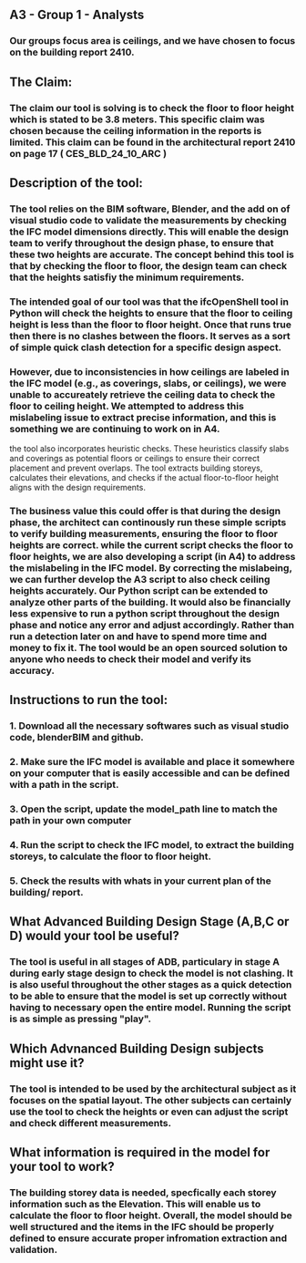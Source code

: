 ## A3 - Group 1 - Analysts
### Our groups focus area is ceilings, and we have chosen to focus on the building report 2410. 

## The Claim: 
### The claim our tool is solving is to check the floor to floor height which is stated to be 3.8 meters. This specific claim was chosen because the ceiling information in the reports is limited. This claim can be found in the architectural report 2410 on page 17 ( CES_BLD_24_10_ARC ) 

## Description of the tool: 

### The tool relies on the BIM software, Blender, and the add on of visual studio code to validate the measurements by checking the IFC model dimensions directly. This will enable the design team to verify throughout the design phase, to ensure that these two heights are accurate.  The concept behind this tool is that by checking the floor to floor, the design team can check that the heights satisfiy the minimum requirements.

### The intended goal of our tool was that the ifcOpenShell tool in Python will check the heights to ensure that the floor to ceiling height is less than the floor to floor height. Once that runs true then there is no clashes between the floors. It serves as a sort of simple quick clash detection for a specific design aspect. 

### However, due to inconsistencies in how ceilings are labeled in the IFC model (e.g., as coverings, slabs, or ceilings), we were unable to accureately retrieve the ceiling data to check the floor to ceiling height. We attempted to address this mislabeling issue to extract precise information, and this is something we are continuing to work on in A4.   

the tool also incorporates heuristic checks. These heuristics classify slabs and coverings as potential floors or ceilings to ensure their correct placement and prevent overlaps. The tool extracts building storeys, calculates their elevations, and checks if the actual floor-to-floor height aligns with the design requirements.

### The business value this could offer is that during the design phase, the architect can continously run these simple scripts to verify building measurements, ensuring the floor to floor heights are correct. while the current script checks the floor to floor heights, we are also developing a script (in A4) to address the mislabeling in the IFC model. By correcting the mislabeing, we can further develop the A3 script to also check ceiling heights accurately. Our Python script can be extended to analyze other parts of the building. It would also be financially less expensive to run a python script throughout the design phase and notice any error and adjust accordingly. Rather than run a detection later on and have to spend more time and money to fix it. The tool would be an open sourced solution to anyone who needs to check their model and verify its accuracy.

## Instructions to run the tool: 

### 1. Download all the necessary softwares such as visual studio code, blenderBIM and github.

### 2.  Make sure the IFC model is available and place it somewhere on your computer that is easily accessible and can be defined with a path in the script. 

### 3. Open the script, update the model_path line to match the path in your own computer

### 4. Run the script to check the IFC model, to extract the building storeys, to calculate the floor to floor height. 

### 5. Check the results with whats in your current plan of the building/ report. 


## What Advanced Building Design Stage (A,B,C or D) would your tool be useful?

### The tool is useful in all stages of ADB, particulary in stage A during early stage design to check the model is not clashing. It is also useful throughout the other stages as a quick detection to be able to ensure that the model is set up correctly without having to necessary open the entire model. Running the script is as simple as pressing "play". 

## Which Advnanced Building Design subjects might use it?
### The tool is intended to be used by the architectural subject as it focuses on the spatial layout. The other subjects can certainly use the tool to check the heights or even can adjust the script and check different measurements. 

## What information is required in the model for your tool to work?

### The building storey data is needed, specfically each storey information such as the Elevation. This will enable us to calculate the floor to floor height. Overall, the model should be well structured and the items in the IFC should be properly defined to ensure accurate proper infromation extraction and validation. 

